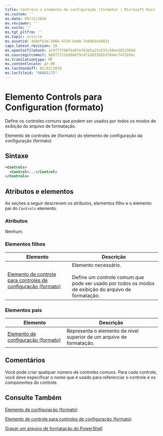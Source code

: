 ```yaml
---
title: Controla o elemento de configuração (formato) | Microsoft Docs
ms.custom: ''
ms.date: 09/13/2016
ms.reviewer: ''
ms.suite: ''
ms.tgt_pltfrm: ''
ms.topic: article
ms.assetid: 4d4ef63d-5866-4319-ba00-7ed96de26821
caps.latest.revision: 18
ms.openlocfilehash: ac9f7ff08f6e87ef83b5a2fe23fc58ee2651566d
ms.sourcegitcommit: b6871f21bd666f9cd71dd336bb3f844cf472b56c
ms.translationtype: MT
ms.contentlocale: pt-BR
ms.lasthandoff: 02/03/2019
ms.locfileid: "56861172"
---
```

# <a name="controls-element-for-configuration-format"></a>Elemento Controls para Configuration (formato)

Define os controles comuns que podem ser usados por todos os modos de exibição do arquivo de formatação.

Elemento de controles de (formato) do elemento de configuração da configuração (formato)

## <a name="syntax"></a>Sintaxe

```xml
<Controls>
  <Control>...</Control>
</Controls>
```

## <a name="attributes-and-elements"></a>Atributos e elementos

As seções a seguir descrevem os atributos, elementos filho e o elemento pai do `Controls` elemento.

### <a name="attributes"></a>Atributos

Nenhum.

### <a name="child-elements"></a>Elementos filhos

|Elemento|Descrição|
|-------------|-----------------|
|[Elemento de controle para controles de configuração (formato)](./control-element-for-controls-for-configuration-format.md)|Elemento necessário.<br /><br /> Define um controle comum que pode ser usado por todos os modos de exibição do arquivo de formatação.|

### <a name="parent-elements"></a>Elementos pais

|Elemento|Descrição|
|-------------|-----------------|
|[Elemento de configuração (formato)](./configuration-element-format.md)|Representa o elemento de nível superior de um arquivo de formatação.|

## <a name="remarks"></a>Comentários

Você pode criar qualquer número de controles comuns. Para cada controle, você deve especificar o nome que é usado para referenciar o controle e os componentes do controle.

## <a name="see-also"></a>Consulte Também

[Elemento de configuração (formato)](./configuration-element-format.md)

[Elemento de controle para controles de configuração (formato)](./control-element-for-controls-for-configuration-format.md)

[Gravar um arquivo de formatação do PowerShell](./writing-a-powershell-formatting-file.md)
